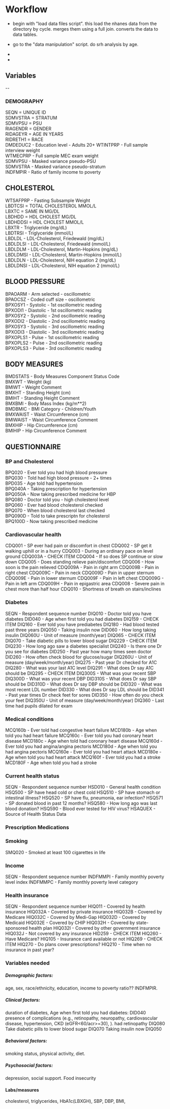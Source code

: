 # Workflow
* begin with "load data files script". this load the nhanes data from the directory by cycle. merges them using a full join. converts the data to data tables.

* go to the "data manipulation" script. 
do srh analysis by age.

* 

* 



## Variables  
--

### DEMOGRAPHY  
SEQN = UNIQUE ID  
SDMVSTRA = STRATUM  
SDMVPSU = PSU  
RIAGENDR = GENDER  
RIDAGEYR = AGE IN YEARS  
RIDRETH1 = RACE  
DMDEDUC2 - Education level - Adults 20+ 
WTINTPRP - Full sample interview weight  
WTMECPRP - Full sample MEC exam weight  
SDMVPSU - Masked variance pseudo-PSU  
SDMVSTRA - Masked variance pseudo-stratum  
INDFMPIR - Ratio of family income to poverty   

## CHOLESTEROL  
WTSAFPRP - Fasting Subsample Weight  
LBDTCSI = TOTAL CHOLESTEROL MMOL/L  
LBXTC = SAME IN MG/DL  
LBDHDD = HDL CHOLEST MG/DL  
LBDHDDSI = HDL CHOLEST MMOL/L   
LBXTR - Triglyceride (mg/dL)  
LBDTRSI - Triglyceride (mmol/L)  
LBDLDL - LDL-Cholesterol, Friedewald (mg/dL)  
LBDLDLSI - LDL-Cholesterol, Friedewald (mmol/L)  
LBDLDLM - LDL-Cholesterol, Martin-Hopkins (mg/dL)  
LBDLDMSI - LDL-Cholesterol, Martin-Hopkins (mmol/L)  
LBDLDLN - LDL-Cholesterol, NIH equation 2 (mg/dL)  
LBDLDNSI - LDL-Cholesterol, NIH equation 2 (mmol/L)  

## BLOOD PRESSURE  
BPAOARM - Arm selected - oscillometric  
BPAOCSZ - Coded cuff size - oscillometric  
BPXOSY1 - Systolic - 1st oscillometric reading  
BPXODI1 - Diastolic - 1st oscillometric reading  
BPXOSY2 - Systolic - 2nd oscillometric reading  
BPXODI2 - Diastolic - 2nd oscillometric reading  
BPXOSY3 - Systolic - 3rd oscillometric reading  
BPXODI3 - Diastolic - 3rd oscillometric reading  
BPXOPLS1 - Pulse - 1st oscillometric reading  
BPXOPLS2 - Pulse - 2nd oscillometric reading  
BPXOPLS3 - Pulse - 3rd oscillometric reading  

## BODY MEASURES  
BMDSTATS - Body Measures Component Status Code  
BMXWT - Weight (kg)  
BMIWT - Weight Comment  
BMXHT - Standing Height (cm)  
BMIHT - Standing Height Comment  
BMXBMI - Body Mass Index (kg/m**2)  
BMDBMIC - BMI Category - Children/Youth   
BMXWAIST - Waist Circumference (cm)  
BMIWAIST - Waist Circumference Comment  
BMXHIP - Hip Circumference (cm)  
BMIHIP - Hip Circumference Comment  

## QUESTIONNAIRE  

### BP and Cholesterol  
BPQ020 - Ever told you had high blood pressure  
BPQ030 - Told had high blood pressure - 2+ times  
BPD035 - Age told had hypertension  
BPQ040A - Taking prescription for hypertension  
BPQ050A - Now taking prescribed medicine for HBP  
BPQ080 - Doctor told you - high cholesterol level  
BPQ060 - Ever had blood cholesterol checked  
BPQ070 - When blood cholesterol last checked  
BPQ090D - Told to take prescriptn for cholesterol  
BPQ100D - Now taking prescribed medicine  

### Cardiovascular health
CDQ001 - SP ever had pain or discomfort in chest
CDQ002 - SP get it walking uphill or in a hurry
CDQ003 - During an ordinary pace on level ground
CDQ003A - CHECK ITEM
CDQ004 - If so does SP continue or slow down
CDQ005 - Does standing relieve pain/discomfort
CDQ006 - How soon is the pain relieved
CDQ009A - Pain in right arm
CDQ009B - Pain in right chest
CDQ009C - Pain in neck
CDQ009D - Pain in upper sternum
CDQ009E - Pain in lower sternum
CDQ009F - Pain in left chest
CDQ009G - Pain in left arm
CDQ009H - Pain in epigastric area
CDQ008 - Severe pain in chest more than half hour
CDQ010 - Shortness of breath on stairs/inclines  

### Diabetes
SEQN - Respondent sequence number
DIQ010 - Doctor told you have diabetes
DID040 - Age when first told you had diabetes
DIQ159 - CHECK ITEM
DIQ160 - Ever told you have prediabetes
DIQ180 - Had blood tested past three years
DIQ050 - Taking insulin now
DID060 - How long taking insulin
DIQ060U - Unit of measure (month/year)
DIQ065 - CHECK ITEM
DIQ070 - Take diabetic pills to lower blood sugar
DIQ229 - CHECK ITEM
DIQ230 - How long ago saw a diabetes specialist
DIQ240 - Is there one Dr you see for diabetes
DID250 - Past year how many times seen doctor
DID260 - How often check blood for glucose/sugar
DIQ260U - Unit of measure (day/week/month/year)
DIQ275 - Past year Dr checked for A1C
DIQ280 - What was your last A1C level
DIQ291 - What does Dr say A1C should be
DIQ295 - CHECK ITEM
DIQ300S - What was your recent SBP
DIQ300D - What was your recent DBP
DID310S - What does Dr say SBP should be
DID310D - What does Dr say DBP should be
DID320 - What was most recent LDL number
DID330 - What does Dr say LDL should be
DID341 - Past year times Dr check feet for sores
DID350 - How often do you check your feet
DIQ350U - Unit of measure (day/week/month/year)
DIQ360 - Last time had pupils dilated for exam

### Medical conditions  
MCQ160b - Ever told had congestive heart failure
MCD180b - Age when told you had heart failure
MCQ160c - Ever told you had coronary heart disease
MCD180c - Age when told had coronary heart disease
MCQ160d - Ever told you had angina/angina pectoris
MCD180d - Age when told you had angina pectoris
MCQ160e - Ever told you had heart attack
MCD180e - Age when told you had heart attack
MCQ160f - Ever told you had a stroke
MCD180F - Age when told you had a stroke

### Current health status
SEQN - Respondent sequence number
HSD010 - General health condition
HSQ500 - SP have head cold or chest cold
HSQ510 - SP have stomach or intestinal illness?
HSQ520 - SP have flu, pneumonia, ear infection?
HSQ571 - SP donated blood in past 12 months?
HSQ580 - How long ago was last blood donation?
HSQ590 - Blood ever tested for HIV virus?
HSAQUEX - Source of Health Status Data


### Prescription Medications  

### Smoking  
SMQ020 - Smoked at least 100 cigarettes in life

### Income  
SEQN - Respondent sequence number
INDFMMPI - Family monthly poverty level index
INDFMMPC - Family monthly poverty level category

### Health insurance
SEQN - Respondent sequence number
HIQ011 - Covered by health insurance
HIQ032A - Covered by private insurance
HIQ032B - Covered by Medicare
HIQ032C - Covered by Medi-Gap
HIQ032D - Covered by Medicaid
HIQ032E - Covered by CHIP
HIQ032H - Covered by state-sponsored health plan
HIQ032I - Covered by other government insurance
HIQ032J - Not covered by any insurance
HID259 - CHECK ITEM
HIQ260 - Have Medicare?
HIQ105 - Insurance card available or not
HIQ269 - CHECK ITEM
HIQ270 - Do plans cover prescriptions?
HIQ210 - Time when no insurance in past year?



### Variables needed
 
##### Demographic factors: 
age, sex, race/ethnicity, education, income to poverty ratio?? INDFMPIR.

##### Clinical factors: 
duration of diabetes, Age when first told you had diabetes: DID040
presence of complications (e.g., retinopathy, neuropathy, cardiovascular disease, hypertension, CKD (eGFR<60/acr>=30), ).
had retinopathy DIQ080
Take diabetic pills to lower blood sugar DIQ070
Taking insulin now DIQ050


##### Behavioral factors: 
smoking status, physical activity, diet.

##### Psychosocial factors: 
depression, social support.
Food insecurity

#### Labs/measures
cholesterol, triglycerides, HbA1c(LBXGH), 
SBP, DBP, BMI, 
